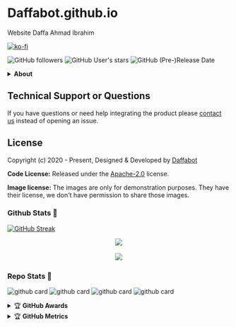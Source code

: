 # Daffabot.github.io
Website Daffa Ahmad Ibrahim

[![ko-fi](https://ko-fi.com/img/githubbutton_sm.svg)](https://ko-fi.com/W7W0HURDT)

![GitHub followers](https://img.shields.io/github/followers/Daffabot) ![GitHub User's stars](https://img.shields.io/github/stars/Daffabot?color=red) ![GitHub (Pre-)Release Date](https://img.shields.io/github/release-date-pre/Daffabot/Daffabot.github.io)
<details>
    <summary><b>About</b></summary>
<body>
<hr style="clear: both;">
<div style="text-align: center;">
<div class="side-block"><div class="heading">side-bar</div><div class="menu-item"><image src="https://scp-wiki.wdfiles.com/local--files/nav%3Aside/series.png"><a href="https://wa.me/+6285156207150?text=Halo+Bang" target="_blank">Whatsapp Contact</a><span style="font-size: 80%;color: #666;">(+62 851 5620 7150)</span></div><div class="menu-item"><image src="https://scp-wiki.wdfiles.com/local--files/nav%3Aside/series.png"><a href="#" target="_blank">Short Story</a><span style="font-size: 80%;color: #666;">(Narrative Text)</span></div><div class="menu-item"><image src="https://scp-wiki.wdfiles.com/local--files/nav%3Aside/series.png"><a href="https://daffabot.github.io/notedaffabot.github.io" target="_blank">Blog Note</a><span style="font-size: 80%;color: #666;">(My Note)</span></div><div class="menu-item"><image src="https://scp-wiki.wdfiles.com/local--files/nav%3Aside/series.png"><a href="https://gun-glory.blogspot.com/">Guns Glory</a><span style="font-size: 80%;color: #666;">(Gun File)</span></div><div class="menu-item"><image src="https://scp-wiki.wdfiles.com/local--files/nav%3Aside/series.png"><a href="https://github.com/Daffabot">Project</a><span style="font-size: 80%;color: #666;">(My Project)</span></div></div>
 <br>
<div class="scpnet-interwiki-wrapper"><div class="interwiki"><div class="interwiki__title">Interwiki sample</div><div class="interwiki__entry"><a href="https://en.m.wiktionary.org/wiki/Spain" target="_blank">Esperanto</a></div><div class="interwiki__entry"><a href="https://github.com/topics/tlhingan-hol" target="_blank">tlhIngan Hol</a></div><div class="interwiki__entry"><a href="https://en.m.wikipedia.org/wiki/Na%CA%BCvi_language" target="_blank">Na'vi</a></div><div class="interwiki__entry"><a href="https://tolkiengateway.net/wiki/Qenya" target="_blank">Qenya</a></div></div></div>
<br>

<div class="yui-navset" style="clear: both;"><ul class="yui-nav"><li class="selected"><a><em>attention</em></a></li><li><a><em>remember this A1 file</em></a></li><li><a id="ios" class="hover"><em>protect your self</em></a></li></ul><div class="yui-content"><div><p>Hello, my name is Daffa Ahmad Ibrahim. I am tried the best for this project, so enjoy it. <a href="https://github.com/Daffabot">Start</a></p>
<div class="page-rate-widget-box"><span class="rate-points">rating:&nbsp;<span class="number">±666</span></span><span class="rateup btn btn-default"><a>+</a></span><span class="ratedown btn btn-default"><a>–</a></span><span class="cancel btn btn-default"><a>x</a></span></div>
<br>
<blockquote><h1 style="font-size: 190%!important;">About Me</h1><h2 style="font-size: 150%!important;">Daffa Ahmad Ibrahim</h2>
<img src="image/profil.png" border="1">
<p><b>[Language Indonesia]</b>
Belajar tentang pemograman secara otodidak dari kelas 6 sd hingga mahir dalam HTML, CSS dan Javascript. Kini saya sedang berusaha mengembangkan project web dan game juga programming back-end developer.		
Date: <b>[Level 5 Access]</b></p>
</blockquote></div></div></div><br>
</div>
</div>
</details>

<!-- support -->
## Technical Support or Questions

If you have questions or need help integrating the product please [contact us](mailto:daffabot@outlook.com) instead of opening an issue.

<!-- licence -->
## License

Copyright (c) 2020 - Present, Designed & Developed by [Daffabot](https://instagram.com/Daffabot_id)

**Code License:** Released under the [Apache-2.0](https://github.com/Daffabot/Daffabot.github.io/blob/master/LICENSE) license.

**Image license:** The images are only for demonstration purposes. They have their license, we don't have permission to share those images.

### Github Stats 🚀

[![GitHub Streak](https://github-readme-streak-stats.herokuapp.com?user=Daffabot&theme=vue-dark&locale=id&mode=weekly)](https://git.io/streak-stats)
<p align="center"><a href="https://github.com/daffabot"><img src="https://github-readme-stats.vercel.app/api?username=daffabot&show_icons=true&theme=radical"></a></p>
<p align="center"><a href="https://github.com/daffabot"><img src="https://github-readme-stats.vercel.app/api/top-langs/?username=daffabot&theme=radical&layout=compact"></a></p> 


### Repo Stats 🔭
![github card](https://github-readme-stats.vercel.app/api/pin/?username=Daffabot&repo=Daffabot.github.io&theme=dark)
![github card](https://github-readme-stats.vercel.app/api/pin/?username=Daffabot&repo=russian-roulette.github.io&theme=dark)
![github card](https://github-readme-stats.vercel.app/api/pin/?username=Daffabot&repo=dps-calc.github.io&theme=dark)
![github card](https://github-readme-stats.vercel.app/api/pin/?username=Daffabot&repo=chatbot.github.io&theme=dark)

<details>
    <summary>&#127942 <b>GitHub Awards</b></summary><br/>

![Github Trophy](https://github-profile-trophy.vercel.app/?username=Daffabot)

</details>

<details>
    <summary>&#127942 <b>GitHub Metrics</b></summary><br/>
    
![Metrics](https://metrics.lecoq.io/Daffabot?template=classic&commits.authoring=Daffabot&isocalendar=1&stars=1&habits=1&achievements=1&activity=1&pagespeed=1&tweets=1&base=header%2C%20activity%2C%20community%2C%20repositories%2C%20metadata&base.indepth=false&base.hireable=false&base.skip=false&isocalendar=false&isocalendar.duration=full-year&stars=false&stars.limit=4&habits=false&habits.from=200&habits.days=14&habits.facts=true&habits.charts=false&habits.charts.type=classic&habits.trim=false&habits.languages.limit=8&habits.languages.threshold=0%25&achievements=false&achievements.threshold=X&achievements.secrets=true&achievements.display=detailed&achievements.limit=10&activity=false&activity.limit=5&activity.load=300&activity.days=14&activity.visibility=all&activity.timestamps=false&activity.filter=all&pagespeed=false&pagespeed.url=https%3A%2F%2Fdaffabot.my.id&pagespeed.detailed=true&pagespeed.screenshot=true&pagespeed.pwa=true&tweets=false&tweets.user=Daffabot_id&tweets.attachments=true&tweets.limit=2&config.timezone=Asia%2FJakarta&config.order=Daffabot.github.io)

</details>
